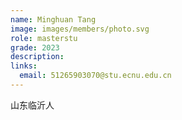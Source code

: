 ```yaml
---
name: Minghuan Tang
image: images/members/photo.svg
role: masterstu
grade: 2023
description: 
links:
  email: 51265903070@stu.ecnu.edu.cn
---
```


山东临沂人
